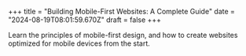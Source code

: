 +++
title = "Building Mobile-First Websites: A Complete Guide"
date = "2024-08-19T08:01:59.670Z"
draft = false
+++

  Learn the principles of mobile-first design, and how to create websites optimized for mobile devices from the start.
        